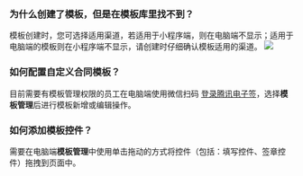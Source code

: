 ### 为什么创建了模板，但是在模板库里找不到？
模板创建时，您可选择适用渠道，若适用于小程序端，则在电脑端不显示；适用于电脑端的模板则在小程序端不显示，请创建时仔细确认模板适用的渠道。
![](https://qcloudimg.tencent-cloud.cn/raw/b0ab68e09b9be8f663f5758f4f26e519.png)     


### 如何配置自定义合同模板？
目前需要有模板管理权限的员工在电脑端使用微信扫码 [登录腾讯电子签](https://ess.tencent.cn/)，选择**模板管理**后进行模板新增或编辑操作。

### 如何添加模板控件？
需要在电脑端**模板管理**中使用单击拖动的方式将控件（包括：填写控件、签章控件）拖拽到页面中。
